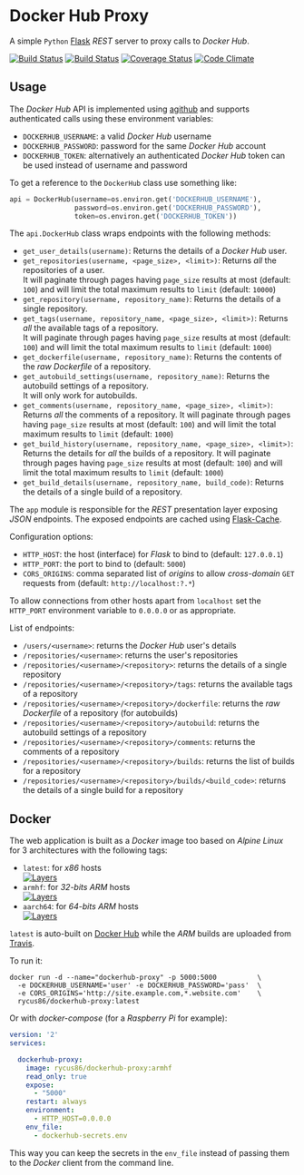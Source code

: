 # Docker Hub Proxy

A simple `Python` [Flask](http://flask.pocoo.org) *REST* server to proxy calls to *Docker Hub*.

[![Build Status](https://travis-ci.org/rycus86/dockerhub-proxy.svg?branch=master)](https://travis-ci.org/rycus86/dockerhub-proxy)
[![Build Status](https://img.shields.io/docker/build/rycus86/dockerhub-proxy.svg)](https://hub.docker.com/r/rycus86/dockerhub-proxy)
[![Coverage Status](https://coveralls.io/repos/github/rycus86/dockerhub-proxy/badge.svg?branch=master)](https://coveralls.io/github/rycus86/dockerhub-proxy?branch=master)
[![Code Climate](https://codeclimate.com/github/rycus86/dockerhub-proxy/badges/gpa.svg)](https://codeclimate.com/github/rycus86/dockerhub-proxy)

## Usage

The *Docker Hub* API is implemented using [agithub](https://github.com/jpaugh/agithub) and supports
authenticated calls using these environment variables:

- `DOCKERHUB_USERNAME`: a valid *Docker Hub* username
- `DOCKERHUB_PASSWORD`: password for the same *Docker Hub* account
- `DOCKERHUB_TOKEN`: alternatively an authenticated *Docker Hub* token can be used instead of
  username and password

To get a reference to the `DockerHub` class use something like:
```python
api = DockerHub(username=os.environ.get('DOCKERHUB_USERNAME'),
                password=os.environ.get('DOCKERHUB_PASSWORD'),
                token=os.environ.get('DOCKERHUB_TOKEN'))
```

The `api.DockerHub` class wraps endpoints with the following methods:

- `get_user_details(username)`:
  Returns the details of a *Docker Hub* user.
- `get_repositories(username, <page_size>, <limit>)`:
  Returns *all* the repositories of a user.  
  It will paginate through pages having `page_size` results at most (default: `100`)
  and will limit the total maximum results to `limit` (default: `10000`)
- `get_repository(username, repository_name)`:
  Returns the details of a single repository.
- `get_tags(username, repository_name, <page_size>, <limit>)`:
  Returns *all* the available tags of a repository.  
  It will paginate through pages having `page_size` results at most (default: `100`)
  and will limit the total maximum results to `limit` (default: `1000`)
- `get_dockerfile(username, repository_name)`:
  Returns the contents of the *raw Dockerfile* of a repository.
- `get_autobuild_settings(username, repository_name)`:
  Returns the autobuild settings of a repository.  
  It will only work for autobuilds.
- `get_comments(username, repository_name, <page_size>, <limit>)`:
  Returns *all* the comments of a repository.
  It will paginate through pages having `page_size` results at most (default: `100`)
  and will limit the total maximum results to `limit` (default: `1000`)
- `get_build_history(username, repository_name, <page_size>, <limit>)`:
  Returns the details for *all* the builds of a repository.
  It will paginate through pages having `page_size` results at most (default: `100`)
  and will limit the total maximum results to `limit` (default: `1000`)
- `get_build_details(username, repository_name, build_code)`:
  Returns the details of a single build of a repository.

The `app` module is responsible for the *REST* presentation layer exposing *JSON* endpoints.
The exposed endpoints are cached using [Flask-Cache](https://pythonhosted.org/Flask-Cache).

Configuration options:

- `HTTP_HOST`: the host (interface) for *Flask* to bind to (default: `127.0.0.1`)
- `HTTP_PORT`: the port to bind to (default: `5000`)
- `CORS_ORIGINS`: comma separated list of *origins* to allow *cross-domain* `GET` requests from
  (default: `http://localhost:?.*`)

To allow connections from other hosts apart from `localhost` set the `HTTP_PORT` environment
variable to `0.0.0.0` or as appropriate.

List of endpoints:

- `/users/<username>`:
  returns the *Docker Hub* user's details
- `/repositories/<username>`:
  returns the user's repositories
- `/repositories/<username>/<repository>`:
  returns the details of a single repository
- `/repositories/<username>/<repository>/tags`:
  returns the available tags of a repository
- `/repositories/<username>/<repository>/dockerfile`:
  returns the *raw Dockerfile* of a repository (for autobuilds)
- `/repositories/<username>/<repository>/autobuild`:
  returns the autobuild settings of a repository
- `/repositories/<username>/<repository>/comments`:
  returns the comments of a repository
- `/repositories/<username>/<repository>/builds`:
  returns the list of builds for a repository
- `/repositories/<username>/<repository>/builds/<build_code>`:
  returns the details of a single build for a repository

## Docker

The web application is built as a *Docker* image too based on *Alpine Linux*
for 3 architectures with the following tags:

- `latest`: for *x86* hosts  
  [![Layers](https://images.microbadger.com/badges/image/rycus86/dockerhub-proxy.svg)](https://microbadger.com/images/rycus86/dockerhub-proxy "Get your own image badge on microbadger.com")
- `armhf`: for *32-bits ARM* hosts  
  [![Layers](https://images.microbadger.com/badges/image/rycus86/dockerhub-proxy:armhf.svg)](https://microbadger.com/images/rycus86/dockerhub-proxy:armhf "Get your own image badge on microbadger.com")
- `aarch64`: for *64-bits ARM* hosts  
  [![Layers](https://images.microbadger.com/badges/image/rycus86/dockerhub-proxy:aarch64.svg)](https://microbadger.com/images/rycus86/dockerhub-proxy:aarch64 "Get your own image badge on microbadger.com")

`latest` is auto-built on [Docker Hub](https://hub.docker.com/r/rycus86/dockerhub-proxy)
while the *ARM* builds are uploaded from [Travis](https://travis-ci.org/rycus86/dockerhub-proxy).

To run it:
```shell
docker run -d --name="dockerhub-proxy" -p 5000:5000          \
  -e DOCKERHUB_USERNAME='user' -e DOCKERHUB_PASSWORD='pass'  \
  -e CORS_ORIGINS='http://site.example.com,*.website.com'    \
  rycus86/dockerhub-proxy:latest
```

Or with *docker-compose* (for a *Raspberry Pi* for example):
```yaml
version: '2'
services:

  dockerhub-proxy:
    image: rycus86/dockerhub-proxy:armhf
    read_only: true
    expose:
      - "5000"
    restart: always
    environment:
      - HTTP_HOST=0.0.0.0
    env_file:
      - dockerhub-secrets.env
```

This way you can keep the secrets in the `env_file` instead of passing them to the *Docker*
client from the command line.
